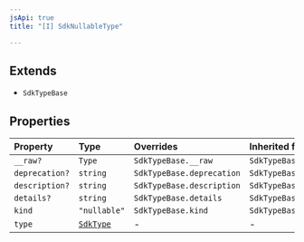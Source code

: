 ```yaml
---
jsApi: true
title: "[I] SdkNullableType"

---
```

## Extends

- `SdkTypeBase`

## Properties

| Property | Type | Overrides | Inherited from |
| :------ | :------ | :------ | :------ |
| `__raw?` | `Type` | `SdkTypeBase.__raw` | `SdkTypeBase.__raw` |
| `deprecation?` | `string` | `SdkTypeBase.deprecation` | `SdkTypeBase.deprecation` |
| `description?` | `string` | `SdkTypeBase.description` | `SdkTypeBase.description` |
| `details?` | `string` | `SdkTypeBase.details` | `SdkTypeBase.details` |
| `kind` | `"nullable"` | `SdkTypeBase.kind` | `SdkTypeBase.kind` |
| `type` | [`SdkType`](../type-aliases/SdkType.md) | - | - |
